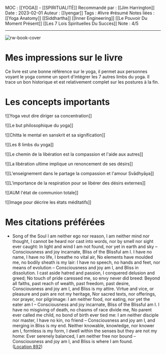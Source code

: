 MOC : [[YOGA]] - [[SPIRITUALITÉ]]
Recommandé par : [[Jim Harrington]]
Date : 2023-02-01
Auteur : [[Iyengar]]
Tags : #livre #résumé 
Notes liées : [[Yoga Anatomy]] [[Siddhartha]] [[Inner Engineering]] [[Le Pouvoir Du Moment Présent]] [[Les 7 Lois Spirituelles Du Succès]]
Note : 4/5 
***

![rw-book-cover](https://m.media-amazon.com/images/I/81Gz5SV6JYL._SY160.jpg)

# Mes impressions sur le livre
Ce livre est une bonne référence sur le yoga, il permet aux personnes voyant le yoga comme un sport d'intégrer les 7 autres limbs du yoga. Il trace un bon historique et est relativement complet sur les postures à la fin. 

# Les concepts importants

![[Yoga veut dire diriger sa concentration]]


![[Le but philosophique du yoga]]


![[Chitta le mental en sanskrit et sa signification]]


![[Les 8 limbs du yoga]]


![[Le chemin de la libération est la compassion et l'aide aux autres]]


![[La libération ultime implique un renoncement de ses désirs]]

![[L'enseignement dans le partage la compassion et l'amour Svādhyāya]]


![[L'importance de la respiration pour se libérer des désirs externes]]


![[AUM l'état de communion totale]]


![[Image pour décrire les états méditatifs]]




# Mes citations préférées
- Song of the Soul I am neither ego nor reason, I am neither mind nor thought, I cannot be heard nor cast into words, nor by smell nor sight ever caught: In light and wind I am not found, nor yet in earth and sky – Consciousness and joy incarnate, Bliss of the Blissful am I. I have no name, I have no life, I breathe no vital air, No elements have moulded me, no bodily sheath is my lair: I have no speech, no hands and feet, nor means of evolution – Consciousness and joy am I, and Bliss in dissolution. I cast aside hatred and passion, I conquered delusion and greed; No touch of pride caressed me, so envy never did breed: Beyond all faiths, past reach of wealth, past freedom, past desire, Consciousness and joy am I, and Bliss is my attire. Virtue and vice, or pleasure and pain are not my heritage, Nor sacred texts, nor offerings, nor prayer, nor pilgrimage: I am neither food, nor eating, nor yet the eater am I – Consciousness and joy incarnate, Bliss of the Blissful am I. I have no misgiving of death, no chasms of race divide me, No parent ever called me child, no bond of birth ever tied me: I am neither disciple nor master, I have no kin, no friend – Consciousness and joy am I, and merging in Bliss is my end. Neither knowable, knowledge, nor knower am I, formless is my form, I dwell within the senses but they are not my home: Ever serenely balanced, I am neither free nor bound – Consciousness and joy am I, and Bliss is where I am found. ([Location 892](https://readwise.io/to_kindle?action=open&asin=B09WK1DZ1M&location=892))










